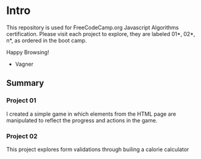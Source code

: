 # Intro

This repository is used for FreeCodeCamp.org Javascript Algorithms certification. 
Please visit each project to explore, they are labeled 01*, 02*, n*, as ordered in the boot camp.

Happy Browsing!
- Vagner

## Summary

### Project 01
I created a simple game in which elements from the HTML page are manipulated to reflect the progress and actions in the game. 

### Project 02
This project explores form validations through builing a calorie calculator

